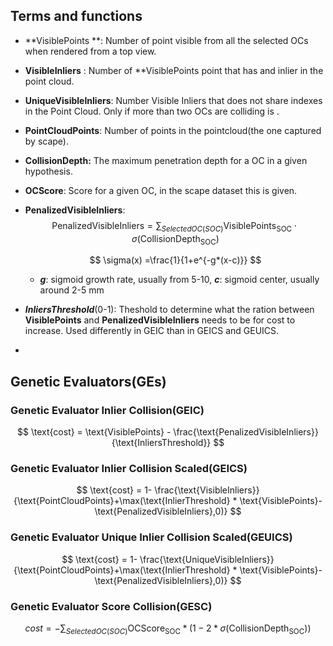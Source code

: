 ## Terms and functions

- **VisiblePoints **: Number of point visible from all the selected OCs when rendered from a top view.

- **VisibleInliers** : Number of **VisiblePoints point that has and inlier in the point cloud.

- **UniqueVisibleInliers**: Number Visible Inliers that does not share indexes in the Point Cloud. Only  if more than two OCs are colliding  is .

- **PointCloudPoints**: Number of points in the pointcloud(the one captured by scape).

- **CollisionDepth:** The maximum penetration depth for a OC in a given hypothesis.

- **OCScore**: Score for a given OC, in the scape dataset this is given.

- **PenalizedVisibleInliers**: 
  $$
  \text{PenalizedVisibleInliers}=\sum_{SelectedOC(SOC)} \text{VisiblePoints}_{\text{SOC}}\cdot \sigma(\text{CollisionDepth}_{\text{SOC}})
  $$

  $$
  \sigma(x) =\frac{1}{1+e^{-g*(x-c)}}
  $$

  


  - ***g***: sigmoid growth rate, usually from 5-10, ***c***: sigmoid center, usually around 2-5 mm

- ***InliersThreshold***(0-1): Theshold to determine what the ration between **VisiblePoints** and **PenalizedVisibleInliers** needs to be for cost to increase. Used differently in GEIC  than in  GEICS and GEUICS.

  

- 

## Genetic Evaluators(GEs)

### Genetic Evaluator Inlier Collision(GEIC)


$$
\text{cost} = \text{VisiblePoints} - \frac{\text{PenalizedVisibleInliers}}{\text{InliersThreshold}}
$$



### Genetic Evaluator Inlier Collision Scaled(GEICS)

$$
\text{cost} = 1- \frac{\text{VisibleInliers}}{\text{PointCloudPoints}+\max(\text{InlierThreshold} * \text{VisiblePoints}-\text{PenalizedVisibleInliers},0)}
$$

### Genetic Evaluator Unique Inlier Collision Scaled(GEUICS) 

$$
\text{cost} = 1- \frac{\text{UniqueVisibleInliers}}{\text{PointCloudPoints}+\max(\text{InlierThreshold} * \text{VisiblePoints}-\text{PenalizedVisibleInliers},0)}
$$

### Genetic Evaluator Score Collision(GESC)

$$
cost = -\sum_{SelectedOC(SOC)} \text{OCScore}_\text{SOC}*(1-2*\sigma(\text{CollisionDepth}_\text{SOC}))
$$



